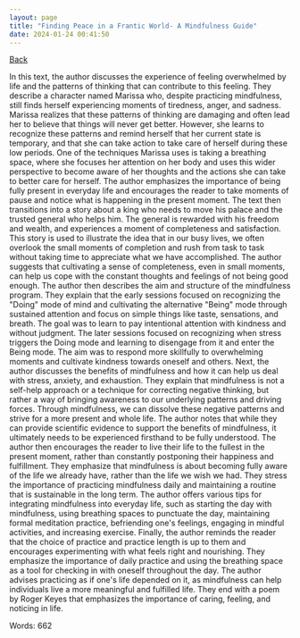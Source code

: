 ```yaml
---
layout: page
title: "Finding Peace in a Frantic World- A Mindfulness Guide"
date: 2024-01-24 00:41:50
---
```


[Back](./)


In this text, the author discusses the experience of feeling overwhelmed by life and the patterns of thinking that can contribute to this feeling. They describe a character named Marissa who, despite practicing mindfulness, still finds herself experiencing moments of tiredness, anger, and sadness. Marissa realizes that these patterns of thinking are damaging and often lead her to believe that things will never get better. However, she learns to recognize these patterns and remind herself that her current state is temporary, and that she can take action to take care of herself during these low periods.
One of the techniques Marissa uses is taking a breathing space, where she focuses her attention on her body and uses this wider perspective to become aware of her thoughts and the actions she can take to better care for herself. The author emphasizes the importance of being fully present in everyday life and encourages the reader to take moments of pause and notice what is happening in the present moment.
The text then transitions into a story about a king who needs to move his palace and the trusted general who helps him. The general is rewarded with his freedom and wealth, and experiences a moment of completeness and satisfaction. This story is used to illustrate the idea that in our busy lives, we often overlook the small moments of completion and rush from task to task without taking time to appreciate what we have accomplished. The author suggests that cultivating a sense of completeness, even in small moments, can help us cope with the constant thoughts and feelings of not being good enough.
The author then describes the aim and structure of the mindfulness program. They explain that the early sessions focused on recognizing the "Doing" mode of mind and cultivating the alternative "Being" mode through sustained attention and focus on simple things like taste, sensations, and breath. The goal was to learn to pay intentional attention with kindness and without judgment. The later sessions focused on recognizing when stress triggers the Doing mode and learning to disengage from it and enter the Being mode. The aim was to respond more skillfully to overwhelming moments and cultivate kindness towards oneself and others.
Next, the author discusses the benefits of mindfulness and how it can help us deal with stress, anxiety, and exhaustion. They explain that mindfulness is not a self-help approach or a technique for correcting negative thinking, but rather a way of bringing awareness to our underlying patterns and driving forces. Through mindfulness, we can dissolve these negative patterns and strive for a more present and whole life. The author notes that while they can provide scientific evidence to support the benefits of mindfulness, it ultimately needs to be experienced firsthand to be fully understood.
The author then encourages the reader to live their life to the fullest in the present moment, rather than constantly postponing their happiness and fulfillment. They emphasize that mindfulness is about becoming fully aware of the life we already have, rather than the life we wish we had. They stress the importance of practicing mindfulness daily and maintaining a routine that is sustainable in the long term. The author offers various tips for integrating mindfulness into everyday life, such as starting the day with mindfulness, using breathing spaces to punctuate the day, maintaining formal meditation practice, befriending one's feelings, engaging in mindful activities, and increasing exercise.
Finally, the author reminds the reader that the choice of practice and practice length is up to them and encourages experimenting with what feels right and nourishing. They emphasize the importance of daily practice and using the breathing space as a tool for checking in with oneself throughout the day. The author advises practicing as if one's life depended on it, as mindfulness can help individuals live a more meaningful and fulfilled life. They end with a poem by Roger Keyes that emphasizes the importance of caring, feeling, and noticing in life.

Words: 662